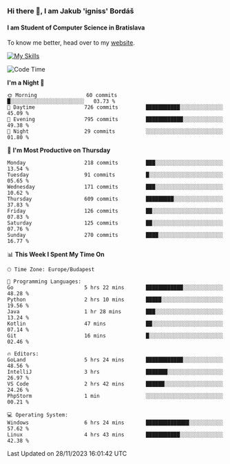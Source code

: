 ### Hi there 👋, I am Jakub 'igniss' Bordáš

#### I am Student of Computer Science in Bratislava
To know me better, head over to my [website](https://bordas.sk).

[![My Skills](https://skillicons.dev/icons?i=js,html,css,figma,svelte,java,kotlin,python,postgresql,typescript,nest,nodejs)](https://bordas.sk)


<!--START_SECTION:waka-->
![Code Time](http://img.shields.io/badge/Code%20Time-1%2C287%20hrs%2055%20mins-blue)

**I'm a Night 🦉** 

```text
🌞 Morning                60 commits          █░░░░░░░░░░░░░░░░░░░░░░░░   03.73 % 
🌆 Daytime                726 commits         ███████████░░░░░░░░░░░░░░   45.09 % 
🌃 Evening                795 commits         ████████████░░░░░░░░░░░░░   49.38 % 
🌙 Night                  29 commits          ░░░░░░░░░░░░░░░░░░░░░░░░░   01.80 % 
```
📅 **I'm Most Productive on Thursday** 

```text
Monday                   218 commits         ███░░░░░░░░░░░░░░░░░░░░░░   13.54 % 
Tuesday                  91 commits          █░░░░░░░░░░░░░░░░░░░░░░░░   05.65 % 
Wednesday                171 commits         ███░░░░░░░░░░░░░░░░░░░░░░   10.62 % 
Thursday                 609 commits         █████████░░░░░░░░░░░░░░░░   37.83 % 
Friday                   126 commits         ██░░░░░░░░░░░░░░░░░░░░░░░   07.83 % 
Saturday                 125 commits         ██░░░░░░░░░░░░░░░░░░░░░░░   07.76 % 
Sunday                   270 commits         ████░░░░░░░░░░░░░░░░░░░░░   16.77 % 
```


📊 **This Week I Spent My Time On** 

```text
🕑︎ Time Zone: Europe/Budapest

💬 Programming Languages: 
Go                       5 hrs 22 mins       ████████████░░░░░░░░░░░░░   48.28 % 
Python                   2 hrs 10 mins       █████░░░░░░░░░░░░░░░░░░░░   19.56 % 
Java                     1 hr 28 mins        ███░░░░░░░░░░░░░░░░░░░░░░   13.24 % 
Kotlin                   47 mins             ██░░░░░░░░░░░░░░░░░░░░░░░   07.14 % 
Git                      16 mins             █░░░░░░░░░░░░░░░░░░░░░░░░   02.46 % 

🔥 Editors: 
GoLand                   5 hrs 24 mins       ████████████░░░░░░░░░░░░░   48.56 % 
IntelliJ                 3 hrs               ███████░░░░░░░░░░░░░░░░░░   26.97 % 
VS Code                  2 hrs 42 mins       ██████░░░░░░░░░░░░░░░░░░░   24.26 % 
PhpStorm                 1 min               ░░░░░░░░░░░░░░░░░░░░░░░░░   00.21 % 

💻 Operating System: 
Windows                  6 hrs 24 mins       ██████████████░░░░░░░░░░░   57.62 % 
Linux                    4 hrs 43 mins       ███████████░░░░░░░░░░░░░░   42.38 % 
```


 Last Updated on 28/11/2023 16:01:42 UTC
<!--END_SECTION:waka-->
